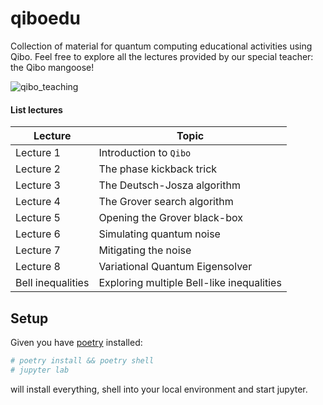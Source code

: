 # qiboedu
Collection of material for quantum computing educational activities using Qibo.
Feel free to explore all the lectures provided by our special teacher: the Qibo mangoose!

![qibo_teaching](https://github.com/user-attachments/assets/3a6e2b31-5a4b-4e0c-8f05-ce15d68ea971)


#### List lectures

| Lecture     |  Topic                          |
|-------------|---------------------------------|
| Lecture 1   | Introduction to `Qibo`          |
| Lecture 2   | The phase kickback trick        |
| Lecture 3   | The Deutsch-Josza algorithm     |
| Lecture 4   | The Grover search algorithm     |
| Lecture 5   | Opening the Grover black-box    |
| Lecture 6   | Simulating quantum noise        |
| Lecture 7   | Mitigating the noise            |
| Lecture 8   | Variational Quantum Eigensolver |
| Bell inequalities | Exploring multiple Bell-like inequalities |


## Setup
Given you have [poetry](https://python-poetry.org/docs/) installed:

```bash
# poetry install && poetry shell
# jupyter lab
```

will install everything, shell into your local environment and start jupyter.
